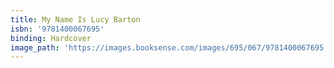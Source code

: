 ```yaml
---
title: My Name Is Lucy Barton
isbn: '9781400067695'
binding: Hardcover
image_path: 'https://images.booksense.com/images/695/067/9781400067695.jpg'
---
```


